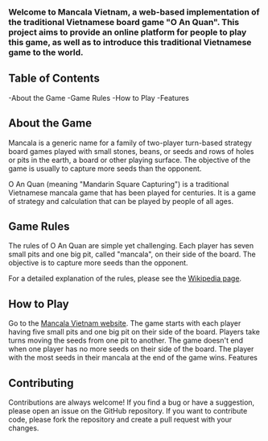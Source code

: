 ### Welcome to Mancala Vietnam, a web-based implementation of the traditional Vietnamese board game "O An Quan". This project aims to provide an online platform for people to play this game, as well as to introduce this traditional Vietnamese game to the world.

## Table of Contents

-About the Game
-Game Rules
-How to Play
-Features

## About the Game

Mancala is a generic name for a family of two-player turn-based strategy board games played with small stones, beans, or seeds and rows of holes or pits in the earth, a board or other playing surface. The objective of the game is usually to capture more seeds than the opponent.

O An Quan (meaning "Mandarin Square Capturing") is a traditional Vietnamese mancala game that has been played for centuries. It is a game of strategy and calculation that can be played by people of all ages.

## Game Rules

The rules of O An Quan are simple yet challenging. Each player has seven small pits and one big pit, called "mancala", on their side of the board. The objective is to capture more seeds than the opponent.

For a detailed explanation of the rules, please see the [Wikipedia page](https://en.wikipedia.org/wiki/O_an_quan).

## How to Play

Go to the [Mancala Vietnam website](https://642f545419e326000865cd7b--resplendent-hamster-8e0bfe.netlify.app/).
The game starts with each player having five small pits and one big pit on their side of the board.
Players take turns moving the seeds from one pit to another.
The game doesn't end when one player has no more seeds on their side of the board.
The player with the most seeds in their mancala at the end of the game wins.
Features

## Contributing

Contributions are always welcome! If you find a bug or have a suggestion, please open an issue on the GitHub repository. If you want to contribute code, please fork the repository and create a pull request with your changes.
